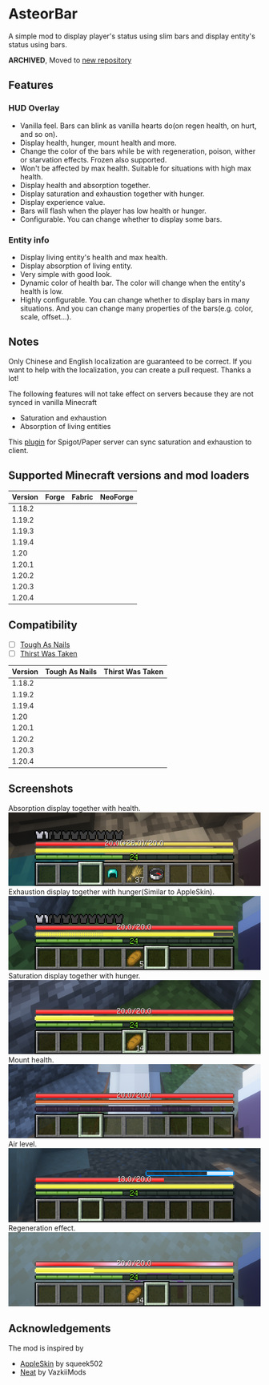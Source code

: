 # AsteorBar

A simple mod to display player's status using slim bars and display entity's status using bars.

**ARCHIVED**, Moved to [new repository](https://github.com/afoxxvi/AsteorBarMod)

## Features

### HUD Overlay

- Vanilla feel. Bars can blink as vanilla hearts do(on regen health, on hurt, and so on).
- Display health, hunger, mount health and more.
- Change the color of the bars while be with regeneration, poison, wither or starvation effects. Frozen also supported.
- Won't be affected by max health. Suitable for situations with high max health.
- Display health and absorption together.
- Display saturation and exhaustion together with hunger.
- Display experience value.
- Bars will flash when the player has low health or hunger.
- Configurable. You can change whether to display some bars.

### Entity info

- Display living entity's health and max health.
- Display absorption of living entity.
- Very simple with good look.
- Dynamic color of health bar. The color will change when the entity's health is low.
- Highly configurable. You can change whether to display bars in many situations. And you can change many properties of the bars(e.g. color,
  scale, offset...).

## Notes

Only Chinese and English localization are guaranteed to be correct. If you want to help with the localization, you can create a pull
request.
Thanks a lot!

The following features will not take effect on servers because they are not synced in vanilla Minecraft

- Saturation and exhaustion
- Absorption of living entities

This [plugin](https://github.com/afoxxvi/AsteorBarServer) for Spigot/Paper server can sync saturation and exhaustion to client.

## Supported Minecraft versions and mod loaders

| Version | Forge | Fabric | NeoForge |
|---------|-------|--------|----------|
| 1.18.2  |       |        |          |
| 1.19.2  |       |        |          |
| 1.19.3  |       |        |          |
| 1.19.4  |       |        |          |
| 1.20    |       |        |          |
| 1.20.1  |       |        |          |
| 1.20.2  |       |        |          |
| 1.20.3  |       |        |          |
| 1.20.4  |       |        |          |

## Compatibility

- [ ] [Tough As Nails](https://www.curseforge.com/minecraft/mc-mods/tough-as-nails)
- [ ] [Thirst Was Taken](https://www.curseforge.com/minecraft/mc-mods/thirst-was-taken)

| Version | Tough As Nails | Thirst Was Taken |
|---------|----------------|------------------|
| 1.18.2  |                |                  |
| 1.19.2  |                |                  |
| 1.19.4  |                |                  |
| 1.20    |                |                  |
| 1.20.1  |                |                  |
| 1.20.2  |                |                  |
| 1.20.3  |                |                  |
| 1.20.4  |                |                  |

## Screenshots

Absorption display together with health.
![Absorption](assets/abs.png)
Exhaustion display together with hunger(Similar to AppleSkin).
![Exhaustion](assets/exh.png)
Saturation display together with hunger.
![Saturation](assets/stv.png)
Mount health.
![Mount](assets/mnt.png)
Air level.
![Air](assets/air.png)
Regeneration effect.
![Regeneration](assets/rgn.png)

## Acknowledgements

The mod is inspired by

- [AppleSkin](https://github.com/squeek502/AppleSkin) by squeek502
- [Neat](https://github.com/VazkiiMods/Neat) by VazkiiMods
